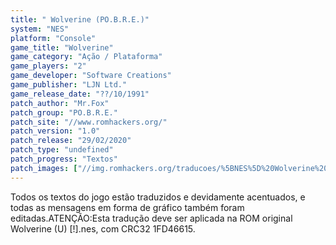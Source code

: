 ```yaml
---
title: " Wolverine (PO.B.R.E.)"
system: "NES"
platform: "Console"
game_title: "Wolverine"
game_category: "Ação / Plataforma"
game_players: "2"
game_developer: "Software Creations"
game_publisher: "LJN Ltd."
game_release_date: "??/10/1991"
patch_author: "Mr.Fox"
patch_group: "PO.B.R.E."
patch_site: "//www.romhackers.org/"
patch_version: "1.0"
patch_release: "29/02/2020"
patch_type: "undefined"
patch_progress: "Textos"
patch_images: ["//img.romhackers.org/traducoes/%5BNES%5D%20Wolverine%20-%20POBRE%20-%201.png","//img.romhackers.org/traducoes/%5BNES%5D%20Wolverine%20-%20POBRE%20-%202.png","//img.romhackers.org/traducoes/%5BNES%5D%20Wolverine%20-%20POBRE%20-%203.png"]
---
```

Todos os textos do jogo estão traduzidos e devidamente acentuados, e todas as mensagens em forma de gráfico também foram editadas.ATENÇÃO:Esta tradução deve ser aplicada na ROM original Wolverine (U) [!].nes, com CRC32 1FD46615.